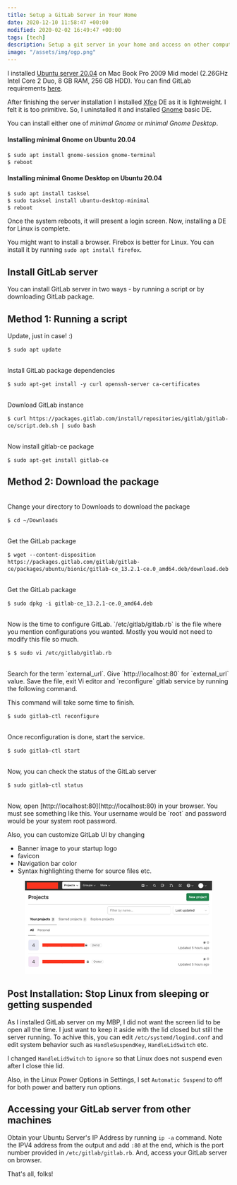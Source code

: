 ```yaml
---
title: Setup a GitLab Server in Your Home
date: 2020-12-10 11:58:47 +00:00
modified: 2020-02-02 16:49:47 +00:00
tags: [tech]
description: Setup a git server in your home and access on other computers in your home network
image: "/assets/img/ogp.png"
---
```


I installed [Ubuntu server 20.04](https://releases.ubuntu.com/20.04/) on Mac Book Pro 2009 Mid model (2.26GHz Intel Core 2 Duo, 8 GB RAM, 256 GB HDD). You can find GitLab requirements [here](https://docs.gitlab.com/ee/install/requirements.html).

After finishing the server installation I installed [Xfce](https://www.xfce.org) DE as it is lightweight. I felt it is too primitive. So, I uninstalled it and installed [Gnome](https://www.gnome.org) basic DE. 

You can install either one of *minimal Gnome* or _minimal Gnome Desktop_.

#### Installing minimal Gnome on Ubuntu 20.04

<pre><code>$ sudo apt install gnome-session gnome-terminal
$ reboot
</code></pre>

#### Installing minimal Gnome Desktop on Ubuntu 20.04
<pre><code>$ sudo apt install tasksel
$ sudo tasksel install ubuntu-desktop-minimal
$ reboot
</code></pre>

Once the system reboots, it will present a login screen. Now, installing a DE for Linux is complete.

You might want to install a browser. Firebox is better for Linux. You can install it by running `sudo apt install firefox`. 

## Install GitLab server

You can install GitLab server in two ways - by running a script or by downloading GitLab package.

## Method 1: Running a script

Update, just in case! :)
<pre><code>$ sudo apt update</code></pre>

<br>
Install GitLab package dependencies
<pre><code>$ sudo apt-get install -y curl openssh-server ca-certificates</code></pre>

<br>
Download GitLab instance
<pre><code>$ curl https://packages.gitlab.com/install/repositories/gitlab/gitlab-ce/script.deb.sh | sudo bash</code></pre>

<br>
Now install gitlab-ce package
<pre><code>$ sudo apt-get install gitlab-ce</code></pre>


## Method 2: Download the package
<br>
Change your directory to Downloads to download the package
<pre><code>$ cd ~/Downloads</code></pre>

<br>
Get the GitLab package
<pre><code>$ wget --content-disposition https://packages.gitlab.com/gitlab/gitlab-ce/packages/ubuntu/bionic/gitlab-ce_13.2.1-ce.0_amd64.deb/download.deb</code></pre>

<br>
Get the GitLab package
<pre><code>$ sudo dpkg -i gitlab-ce_13.2.1-ce.0_amd64.deb</code></pre>

<br>
Now is the time to configure GitLab. `/etc/gitlab/gitlab.rb` is the file where you mention configurations you wanted. Mostly you would not need to modify this file so much. 
<pre><code>$ $ sudo vi /etc/gitlab/gitlab.rb</code></pre>

<br>
Search for the term `external_url`.  Give `http://localhost:80` for `external_url` value. Save the file, exit Vi editor and `reconfigure` gitlab service by running the following command.

This command will take some time to finish. 
<pre><code>$ sudo gitlab-ctl reconfigure</code></pre>

<br>
Once reconfiguration is done, start the service.
<pre><code>$ sudo gitlab-ctl start</code></pre>

<br>
Now, you can check the status of the GitLab server
<pre><code>$ sudo gitlab-ctl status</code></pre>

<br>
Now, open [http://localhost:80](http://localhost:80) in your browser. You must see something like this. Your username would be `root` and password would be your system root password. 

Also, you can customize GitLab UI by changing 
* Banner image to your startup logo
* favicon
* Navigation bar color
* Syntax highlighting theme for source files etc.

<figure>
<img src="/assets/images/gl.png" alt="">
</figure>

## Post Installation: Stop Linux from sleeping or getting suspended

As I installed GitLab server on my MBP, I did not want the screen lid to be open all the time. I just want to keep it aside with the lid closed but still the server running. To achive this, you can edit `/etc/systemd/logind.conf` and edit system behavior such as `HandleSuspendKey`, `HandleLidSwitch` etc. 

I changed `HandleLidSwitch` to `ignore` so that Linux does not suspend even after I close thie lid. 

Also, in the Linux Power Options in Settings, I set `Automatic Suspend` to off for both power and battery run options.

## Accessing your GitLab server from other machines

Obtain your Ubuntu Server's IP Address by running `ip -a` command. Note the IPV4 address from the output and add `:80` at the end, which is the port number provided in `/etc/gitlab/gitlab.rb`.
And, access your GitLab server on browser. 

That's all, folks!
